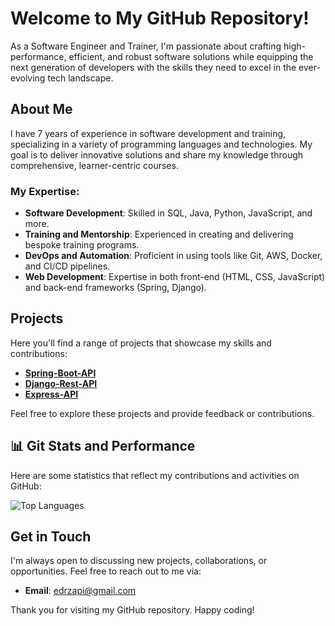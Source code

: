 # Welcome to My GitHub Repository!
As a Software Engineer and Trainer, I'm passionate about crafting high-performance, efficient, and robust software solutions while equipping the next generation of developers with the skills they need to excel in the ever-evolving tech landscape.

## About Me

I have 7 years of experience in software development and training, specializing in a variety of programming languages and technologies. My goal is to deliver innovative solutions and share my knowledge through comprehensive, learner-centric courses.

### My Expertise:
- **Software Development**: Skilled in SQL, Java, Python, JavaScript, and more.
- **Training and Mentorship**: Experienced in creating and delivering bespoke training programs.
- **DevOps and Automation**: Proficient in using tools like Git, AWS, Docker, and CI/CD pipelines.
- **Web Development**: Expertise in both front-end (HTML, CSS, JavaScript) and back-end frameworks (Spring, Django).

## Projects

Here you'll find a range of projects that showcase my skills and contributions:
- [**Spring-Boot-API**](https://github.com/Edrzapi/Spring-Boot-Project)
- [**Django-Rest-API**](https://github.com/Edrzapi/Django-Rest-Project) 
- [**Express-API**](https://github.com/Edrzapi/https://github.com/Edrzapi/Express-Backend)

Feel free to explore these projects and provide feedback or contributions.

## 📊 Git Stats and Performance


Here are some statistics that reflect my contributions and activities on GitHub:


![Top Languages](https://github-readme-stats.vercel.app/api/top-langs/?username=Edrzapi&layout=compact&theme=radical)


## Get in Touch

I'm always open to discussing new projects, collaborations, or opportunities. Feel free to reach out to me via:
- **Email**: [edrzapi@gmail.com](mailto:your.edrzapi@gmail.com)


Thank you for visiting my GitHub repository. Happy coding!
